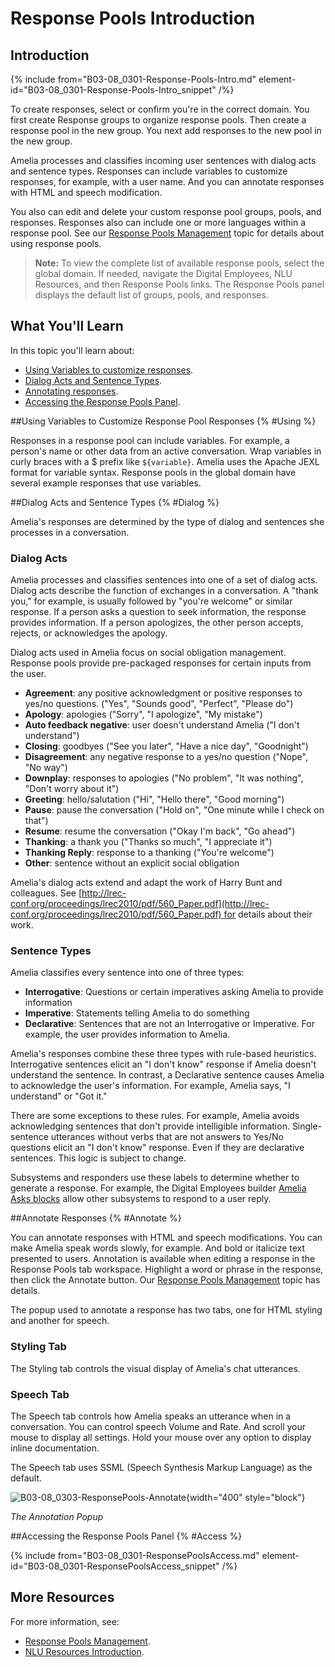 # Response Pools Introduction

## Introduction

{% include from="B03-08_0301-Response-Pools-Intro.md" element-id="B03-08_0301-Response-Pools-Intro_snippet" /%}

To create responses, select or confirm you're in the correct domain. You first create Response groups to organize response pools. Then create a response pool in the new group. You next add responses to the new pool in the new group.

Amelia processes and classifies incoming user sentences with dialog acts and sentence types. Responses can include variables to customize responses, for example, with a user name. And you can annotate responses with HTML and speech modification.

You also can edit and delete your custom response pool groups, pools, and responses. Responses also can include one or more languages within a response pool. See our [Response Pools Management](B03-08_0303-Response-Pools-Management.md) topic for details about using response pools.

> **Note:** To view the complete list of available response pools, select the global domain. If needed, navigate the Digital Employees, NLU Resources, and then Response Pools links. The Response Pools panel displays the default list of groups, pools, and responses.

## What You'll Learn

In this topic you'll learn about:

* [Using Variables to customize responses](#Using).
* [Dialog Acts and Sentence Types](#Dialog).
* [Annotating responses](#Annotate).
* [Accessing the Response Pools Panel](#Access).

##Using Variables to Customize Response Pool Responses {% #Using %}

Responses in a response pool can include variables. For example, a person's name or other data from an active conversation. Wrap variables in curly braces with a $ prefix like `${variable}`. Amelia uses the Apache JEXL format for variable syntax. Response pools in the global domain have several example responses that use variables.

##Dialog Acts and Sentence Types {% #Dialog %}

Amelia's responses are determined by the type of dialog and sentences she processes in a conversation.

### Dialog Acts

Amelia processes and classifies sentences into one of a set of dialog acts. Dialog acts describe the function of exchanges in a conversation. A "thank you," for example, is usually followed by "you're welcome" or similar response. If a person asks a question to seek information, the response provides information. If a person apologizes, the other person accepts, rejects, or acknowledges the apology.

Dialog acts used in Amelia focus on social obligation management. Response pools provide pre-packaged responses for certain inputs from the user.

* **Agreement**: any positive acknowledgment or positive responses to yes/no questions. ("Yes", "Sounds good", "Perfect", "Please do")
* **Apology**: apologies ("Sorry", "I apologize", "My mistake")
* **Auto feedback negative**: user doesn't understand Amelia ("I don't understand")
* **Closing**: goodbyes ("See you later", "Have a nice day", "Goodnight")
* **Disagreement**: any negative response to a yes/no question ("Nope", "No way")
* **Downplay**: responses to apologies ("No problem", "It was nothing", "Don't worry about it")
* **Greeting**: hello/salutation ("Hi", "Hello there", "Good morning")
* **Pause**: pause the conversation ("Hold on", "One minute while I check on that")
* **Resume**: resume the conversation ("Okay I'm back", "Go ahead")
* **Thanking**: a thank you ("Thanks so much", "I appreciate it")
* **Thanking Reply**: response to a thanking ("You're welcome")
* **Other**: sentence without an explicit social obligation

Amelia's dialog acts extend and adapt the work of Harry Bunt and colleagues. See [http://lrec-conf.org/proceedings/lrec2010/pdf/560_Paper.pdf](http://lrec-conf.org/proceedings/lrec2010/pdf/560_Paper.pdf) for details about their work.

### Sentence Types

Amelia classifies every sentence into one of three types:

* **Interrogative**: Questions or certain imperatives asking Amelia to provide information
* **Imperative**: Statements telling Amelia to do something
* **Declarative**: Sentences that are not an Interrogative or Imperative. For example, the user provides information to Amelia.

Amelia's responses combine these three types with rule-based heuristics. Interrogative sentences elicit an "I don't know" response if Amelia doesn't understand the sentence. In contrast, a Declarative sentence causes Amelia to acknowledge the user's information. For example, Amelia says, "I understand" or "Got it."

There are some exceptions to these rules. For example, Amelia avoids acknowledging sentences that don't provide intelligible information. Single-sentence utterances without verbs that are not answers to Yes/No questions elicit an "I don't know" response. Even if they are declarative sentences. This logic is subject to change.

Subsystems and responders use these labels to determine whether to generate a response. For example, the Digital Employees builder [Amelia Asks blocks](B03-04_0114-Amelia-Asks-Block.md) allow other subsystems to respond to a user reply.

##Annotate Responses {% #Annotate %}

You can annotate responses with HTML and speech modifications. You can make Amelia speak words slowly, for example. And bold or italicize text presented to users. Annotation is available when editing a response in the Response Pools tab workspace. Highlight a word or phrase in the response, then click the Annotate button. Our [Response Pools Management](B03-08_0303-Response-Pools-Management.md) topic has details.

The popup used to annotate a response has two tabs, one for HTML styling and another for speech.

### Styling Tab

The Styling tab controls the visual display of Amelia's chat utterances.

### Speech Tab

The Speech tab controls how Amelia speaks an utterance when in a conversation. You can control speech Volume and Rate. And scroll your mouse to display all settings. Hold your mouse over any option to display inline documentation.

The Speech tab uses SSML (Speech Synthesis Markup Language) as the default.

![B03-08_0303-ResponsePools-Annotate](B03-08_0303-ResponsePools-Annotate.png){width="400" style="block"}

*The Annotation Popup*

##Accessing the Response Pools Panel {% #Access %}

{% include from="B03-08_0301-ResponsePoolsAccess.md" element-id="B03-08_0301-ResponsePoolsAccess_snippet" /%}

## More Resources

For more information, see:

* [Response Pools Management](B03-08_0303-Response-Pools-Management.md).
* [NLU Resources Introduction](B03-08_0002-NLU-Resources-Intro.md).
